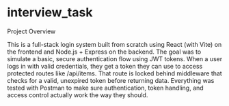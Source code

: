 # interview_task

Project Overview

This is a full-stack login system built from scratch using React (with Vite) on the frontend and Node.js + Express on the backend. The goal was to simulate a basic, secure authentication flow using JWT tokens. When a user logs in with valid credentials, they get a token they can use to access protected routes like /api/items. That route is locked behind middleware that checks for a valid, unexpired token before returning data. Everything was tested with Postman to make sure authentication, token handling, and access control actually work the way they should. 